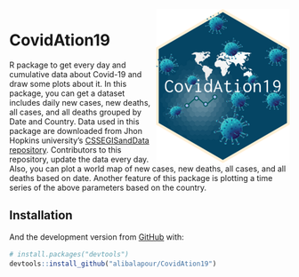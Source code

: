 
<!-- README.md is generated from README.Rmd. Please edit that file -->

<img src="man/figures/logo.png" align="right" />

# CovidAtion19

<!-- badges: start -->

<!-- badges: end -->

R package to get every day and cumulative data about Covid-19 and draw
some plots about it. In this package, you can get a dataset includes
daily new cases, new deaths, all cases, and all deaths grouped by Date
and Country. Data used in this package are downloaded from Jhon Hopkins
university’s [CSSEGISandData
repository](https://github.com/CSSEGISandData/COVID-19). Contributors to
this repository, update the data every day. Also, you can plot a world
map of new cases, new deaths, all cases, and all deaths based on date.
Another feature of this package is plotting a time series of the above
parameters based on the country.

## Installation

And the development version from [GitHub](https://github.com/) with:

``` r
# install.packages("devtools")
devtools::install_github("alibalapour/CovidAtion19")
```
